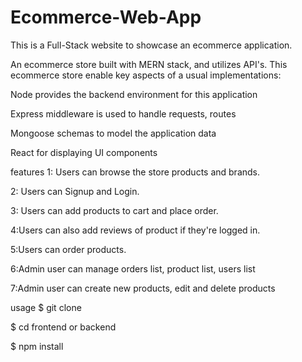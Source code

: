 # Ecommerce-Web-App
This is a Full-Stack website to showcase an ecommerce application.

An ecommerce store built with MERN stack, and utilizes API's. This ecommerce store enable key aspects of a usual implementations:

Node provides the backend environment for this application

Express middleware is used to handle requests, routes

Mongoose schemas to model the application data

React for displaying UI components

features
1: Users can browse the store products and brands.

2: Users can Signup and Login.

3: Users can add products to cart and place order.

4:Users can also add reviews of product if they're logged in.

5:Users can order products.

6:Admin user can manage orders list, product list, users list

7:Admin user can create new products, edit and delete products


usage
$ git clone 

$ cd frontend or backend

$ npm install
